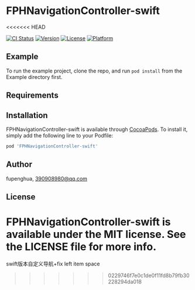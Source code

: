 # FPHNavigationController-swift
<<<<<<< HEAD

[![CI Status](https://img.shields.io/travis/fupenghua/FPHNavigationController-swift.svg?style=flat)](https://travis-ci.org/fupenghua/FPHNavigationController-swift)
[![Version](https://img.shields.io/cocoapods/v/FPHNavigationController-swift.svg?style=flat)](https://cocoapods.org/pods/FPHNavigationController-swift)
[![License](https://img.shields.io/cocoapods/l/FPHNavigationController-swift.svg?style=flat)](https://cocoapods.org/pods/FPHNavigationController-swift)
[![Platform](https://img.shields.io/cocoapods/p/FPHNavigationController-swift.svg?style=flat)](https://cocoapods.org/pods/FPHNavigationController-swift)

## Example

To run the example project, clone the repo, and run `pod install` from the Example directory first.

## Requirements

## Installation

FPHNavigationController-swift is available through [CocoaPods](https://cocoapods.org). To install
it, simply add the following line to your Podfile:

```ruby
pod 'FPHNavigationController-swift'
```

## Author

fupenghua, 390908980@qq.com

## License

FPHNavigationController-swift is available under the MIT license. See the LICENSE file for more info.
=======
swift版本自定义导航+fix left item space
>>>>>>> 0229746f7e0c1de0f11fd8b79fb30228294da018

